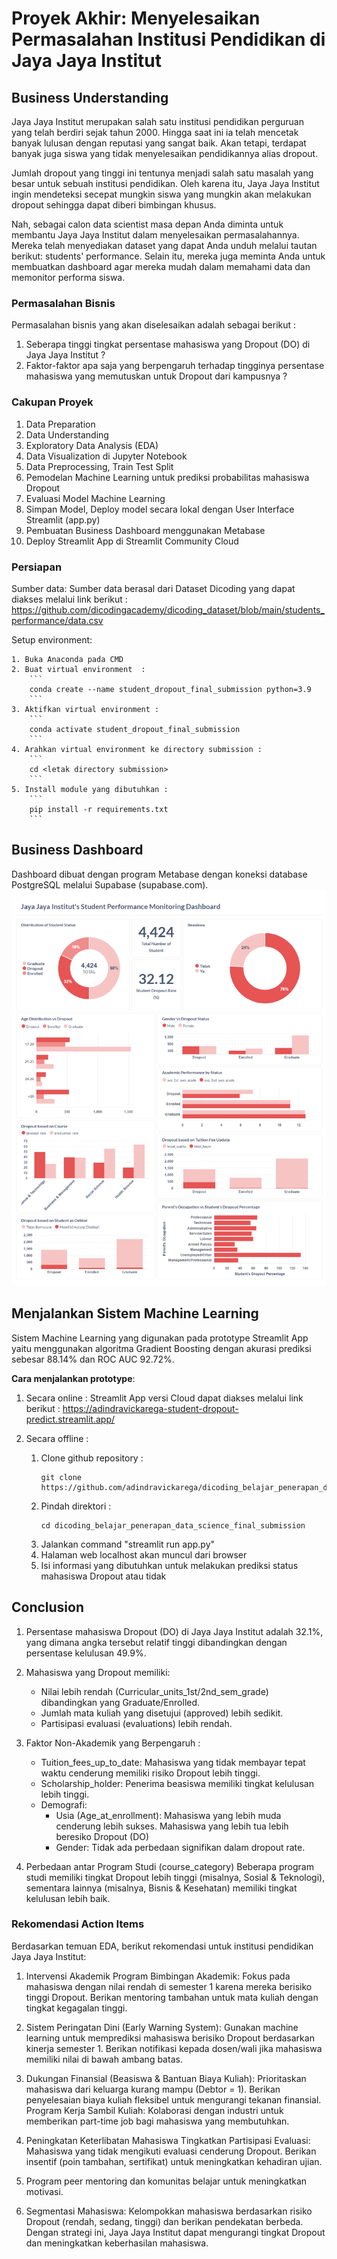 # Proyek Akhir: Menyelesaikan Permasalahan Institusi Pendidikan di Jaya Jaya Institut

## Business Understanding
Jaya Jaya Institut merupakan salah satu institusi pendidikan perguruan yang telah berdiri sejak tahun 2000. Hingga saat ini ia telah mencetak banyak lulusan dengan reputasi yang sangat baik. Akan tetapi, terdapat banyak juga siswa yang tidak menyelesaikan pendidikannya alias dropout.

Jumlah dropout yang tinggi ini tentunya menjadi salah satu masalah yang besar untuk sebuah institusi pendidikan. Oleh karena itu, Jaya Jaya Institut ingin mendeteksi secepat mungkin siswa yang mungkin akan melakukan dropout sehingga dapat diberi bimbingan khusus.

Nah, sebagai calon data scientist masa depan Anda diminta untuk membantu Jaya Jaya Institut dalam menyelesaikan permasalahannya. Mereka telah menyediakan dataset yang dapat Anda unduh melalui tautan berikut: students' performance. Selain itu, mereka juga meminta Anda untuk membuatkan dashboard agar mereka mudah dalam memahami data dan memonitor performa siswa. 

### Permasalahan Bisnis
Permasalahan bisnis yang akan diselesaikan adalah sebagai berikut :
1. Seberapa tinggi tingkat persentase mahasiswa yang Dropout (DO) di Jaya Jaya Institut ?
2. Faktor-faktor apa saja yang berpengaruh terhadap tingginya persentase mahasiswa yang memutuskan untuk Dropout dari kampusnya ? 

### Cakupan Proyek
1. Data Preparation
2. Data Understanding
3. Exploratory Data Analysis (EDA)
4. Data Visualization di Jupyter Notebook
5. Data Preprocessing, Train Test Split
6. Pemodelan Machine Learning untuk prediksi probabilitas mahasiswa Dropout
7. Evaluasi Model Machine Learning
8. Simpan Model, Deploy model secara lokal dengan User Interface Streamlit (app.py)
9. Pembuatan Business Dashboard menggunakan Metabase
10. Deploy Streamlit App di Streamlit Community Cloud 

### Persiapan

Sumber data: Sumber data berasal dari Dataset Dicoding yang dapat diakses melalui link berikut : 
https://github.com/dicodingacademy/dicoding_dataset/blob/main/students_performance/data.csv

Setup environment:
```
1. Buka Anaconda pada CMD
2. Buat virtual environment  : 
    ```
    conda create --name student_dropout_final_submission python=3.9
    ```
3. Aktifkan virtual environment :
    ```
    conda activate student_dropout_final_submission
    ```
4. Arahkan virtual environment ke directory submission : 
    ```
    cd <letak directory submission>
    ```
5. Install module yang dibutuhkan :
    ```
    pip install -r requirements.txt
    ```
```

## Business Dashboard
Dashboard dibuat dengan program Metabase dengan koneksi database PostgreSQL melalui Supabase (supabase.com).
![BusinessDashboardMetabase](https://github.com/adindravickarega/dicoding_belajar_penerapan_data_science_final_submission/blob/main/mahega_0107-dashboard.jpg)

## Menjalankan Sistem Machine Learning
Sistem Machine Learning yang digunakan pada prototype Streamlit App yaitu menggunakan algoritma Gradient Boosting dengan akurasi prediksi sebesar 88.14% dan ROC AUC 92.72%.


**Cara menjalankan prototype**:
1. Secara online :
    Streamlit App versi Cloud dapat diakses melalui link berikut :
    https://adindravickarega-student-dropout-predict.streamlit.app/

2. Secara offline : 
    1. Clone github repository :
        ```
        git clone https://github.com/adindravickarega/dicoding_belajar_penerapan_data_science_final_submission.git
        ```
    2. Pindah direktori :
        ```
        cd dicoding_belajar_penerapan_data_science_final_submission
        ``` 
    3. Jalankan command "streamlit run app.py"
    4. Halaman web localhost akan muncul dari browser
    5. Isi informasi yang dibutuhkan untuk melakukan prediksi status mahasiswa Dropout atau tidak

## Conclusion
1. Persentase mahasiswa Dropout (DO) di Jaya Jaya Institut adalah 32.1%, yang dimana angka tersebut relatif tinggi dibandingkan dengan persentase kelulusan 49.9%.

2. Mahasiswa yang Dropout memiliki:
   - Nilai lebih rendah (Curricular_units_1st/2nd_sem_grade) dibandingkan yang Graduate/Enrolled.
   - Jumlah mata kuliah yang disetujui (approved) lebih sedikit.
   - Partisipasi evaluasi (evaluations) lebih rendah.
3. Faktor Non-Akademik yang Berpengaruh :
   - Tuition_fees_up_to_date: Mahasiswa yang tidak membayar tepat waktu cenderung memiliki risiko Dropout lebih tinggi.
   - Scholarship_holder: Penerima beasiswa memiliki tingkat kelulusan lebih tinggi.
   - Demografi:
     - Usia (Age_at_enrollment): Mahasiswa yang lebih muda cenderung lebih sukses. Mahasiswa yang lebih tua lebih beresiko Dropout (DO)
     - Gender: Tidak ada perbedaan signifikan dalam dropout rate.
4. Perbedaan antar Program Studi (course_category) Beberapa program studi memiliki tingkat Dropout lebih tinggi (misalnya, Sosial & Teknologi), sementara lainnya (misalnya, Bisnis & Kesehatan) memiliki tingkat kelulusan lebih baik.

### Rekomendasi Action Items
Berdasarkan temuan EDA, berikut rekomendasi untuk institusi pendidikan Jaya Jaya Institut:

1. Intervensi Akademik
    Program Bimbingan Akademik: Fokus pada mahasiswa dengan nilai rendah di semester 1 karena mereka berisiko tinggi Dropout.
    Berikan mentoring tambahan untuk mata kuliah dengan tingkat kegagalan tinggi.

2. Sistem Peringatan Dini (Early Warning System):
    Gunakan machine learning untuk memprediksi mahasiswa berisiko Dropout berdasarkan kinerja semester 1.
    Berikan notifikasi kepada dosen/wali jika mahasiswa memiliki nilai di bawah ambang batas.

3. Dukungan Finansial (Beasiswa & Bantuan Biaya Kuliah):
    Prioritaskan mahasiswa dari keluarga kurang mampu (Debtor = 1).
    Berikan penyelesaian biaya kuliah fleksibel untuk mengurangi tekanan finansial.
    Program Kerja Sambil Kuliah: Kolaborasi dengan industri untuk memberikan part-time job bagi mahasiswa yang membutuhkan.

4. Peningkatan Keterlibatan Mahasiswa
    Tingkatkan Partisipasi Evaluasi: Mahasiswa yang tidak mengikuti evaluasi cenderung Dropout.
    Berikan insentif (poin tambahan, sertifikat) untuk meningkatkan kehadiran ujian.

5. Program peer mentoring dan komunitas belajar untuk meningkatkan motivasi.

6. Segmentasi Mahasiswa:
    Kelompokkan mahasiswa berdasarkan risiko Dropout (rendah, sedang, tinggi) dan berikan pendekatan berbeda.
    Dengan strategi ini, Jaya Jaya Institut dapat mengurangi tingkat Dropout dan meningkatkan keberhasilan mahasiswa.
